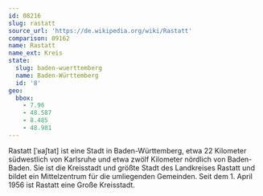 ```yaml
---
id: 08216
slug: rastatt
source_url: 'https://de.wikipedia.org/wiki/Rastatt'
comparison: 09162
name: Rastatt
name_ext: Kreis
state:
  slug: baden-wuerttemberg
  name: Baden-Württemberg
  id: '8'
geo:
  bbox:
    - 7.96
    - 48.587
    - 8.485
    - 48.981
---
```


Rastatt [ˈʁaʃtat] ist eine Stadt in Baden-Württemberg, etwa 22 Kilometer südwestlich von Karlsruhe und etwa zwölf Kilometer nördlich von Baden-Baden. Sie ist die Kreisstadt und größte Stadt des Landkreises Rastatt und bildet ein Mittelzentrum für die umliegenden Gemeinden. Seit dem 1. April 1956 ist Rastatt eine Große Kreisstadt.
